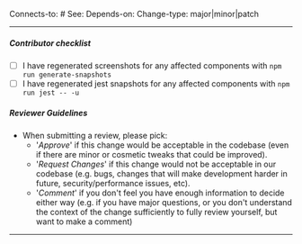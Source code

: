 <!-- You can remove tags that do not apply. -->
Connects-to: # <!-- waffle convention to track a PR's status through its connected, open issue -->
See: <url> <!-- Refer to any external resource, like a PR, document or discussion -->
Depends-on: <url> <!-- This change depends on a PR to get merged/deployed first -->
Change-type: major|minor|patch <!-- The change type of this PR -->

---
##### Contributor checklist
<!-- For completed items, change [ ] to [x].  -->
- [ ] I have regenerated screenshots for any affected components with `npm run generate-snapshots`
- [ ] I have regenerated jest snapshots for any affected components with `npm run jest -- -u`

##### Reviewer Guidelines
- When submitting a review, please pick:
  - '*Approve*' if this change would be acceptable in the codebase (even if there are minor or cosmetic tweaks that could be improved).
  - '*Request Changes*' if this change would not be acceptable in our codebase (e.g. bugs, changes that will make development harder in future, security/performance issues, etc).
  - '*Comment*' if you don't feel you have enough information to decide either way (e.g. if you have major questions, or you don't understand the context of the change sufficiently to fully review yourself, but want to make a comment)
---
